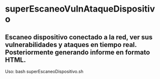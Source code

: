# superEscaneoVulnAtaqueDispositivo
Escaneo dispositivo conectado a la red, ver sus vulnerabilidades y ataques en tiempo real. Posteriormente generando informe en formato HTML.
--------------------------------
Uso:
bash superEscaneoDispositivo.sh
